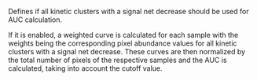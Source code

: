 Defines if all kinetic clusters with a signal net decrease should be used for AUC calculation. 

If it is enabled, a weighted curve is calculated for each sample with the weights being the corresponding pixel abundance values for all kinetic clusters with a signal net decrease. These curves are then normalized by the total number of pixels of the respective samples and the AUC is calculated, taking into account the cutoff value.